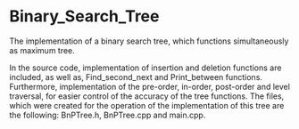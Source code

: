 # Binary_Search_Tree

The implementation of a binary search tree, which functions simultaneously as maximum tree.

In the source code, implementation of insertion and deletion functions are included, as well as, Find_second_next and Print_between 
functions. Furthermore, implementation of the pre-order, in-order, post-order and level traversal, for easier control of the accuracy 
of the tree functions. The files, which were created for the operation of the implementation of this tree are the following: 
BnPTree.h, BnPTree.cpp and main.cpp.
